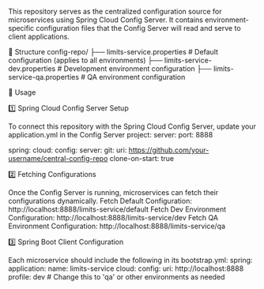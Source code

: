 This repository serves as the centralized configuration source for microservices using Spring Cloud Config Server. 
It contains environment-specific configuration files that the Config Server will read and serve to client applications.

📌 Structure
config-repo/
├── limits-service.properties      # Default configuration (applies to all environments)
├── limits-service-dev.properties  # Development environment configuration
├── limits-service-qa.properties   # QA environment configuration

🚀 Usage

1️⃣ Spring Cloud Config Server Setup

To connect this repository with the Spring Cloud Config Server, update your application.yml in the Config Server project:
server:
  port: 8888

spring:
  cloud:
    config:
      server:
        git:
          uri: https://github.com/your-username/central-config-repo
          clone-on-start: true

2️⃣ Fetching Configurations

Once the Config Server is running, microservices can fetch their configurations dynamically.
Fetch Default Configuration:
http://localhost:8888/limits-service/default
Fetch Dev Environment Configuration:
http://localhost:8888/limits-service/dev
Fetch QA Environment Configuration:
http://localhost:8888/limits-service/qa

3️⃣ Spring Boot Client Configuration

Each microservice should include the following in its bootstrap.yml:
spring:
  application:
    name: limits-service
  cloud:
    config:
      uri: http://localhost:8888
      profile: dev  # Change this to 'qa' or other environments as needed

